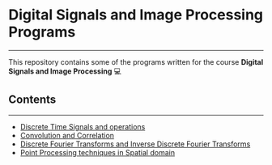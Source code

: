 # Digital Signals and Image Processing Programs
------------------------------------------

This repository contains some of the programs written for the course **Digital Signals and Image Processing**  :computer: 

## Contents
------------------------------------------

* [Discrete Time Signals and operations](./Discrete_Time_Signals)
* [Convolution and Correlation](./Convolution_and_Correlation)
* [Discrete Fourier Transforms and Inverse Discrete Fourier Transforms](./Discrete_Fourier_Transforms_and_Inverse_Discrete_Fourier_Transforms)
* [Point Processing techniques in Spatial domain](./Point_Processing_Techniques)

